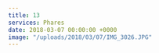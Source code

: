 ```yaml
---
title: 13
services: Phares
date: 2018-03-07 00:00:00 +0000
image: "/uploads/2018/03/07/IMG_3026.JPG"
---
```

